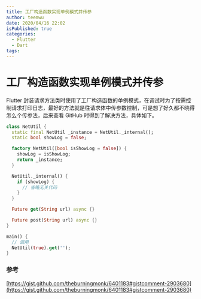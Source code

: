 ```yaml
---
title: 工厂构造函数实现单例模式并传参
author: teemwu
date: 2020/04/16 22:02
isPublished: true
categories:
  - Flutter
  - Dart
tags:
---
```


# 工厂构造函数实现单例模式并传参

Flutter 封装请求方法类时使用了工厂构造函数的单例模式，在调试时为了按需控制请求打印日志，最好的方法就是往请求体中传参数控制，可是想了好久都不晓得怎么个传参法，后来查看 GitHub 时得到了解决方法，具体如下。
```dart
class NetUtil {
  static final NetUtil _instance = NetUtil._internal();
  static bool showLog = false;

  factory NetUtil([bool isShowLog = false]) {
    showLog = isShowLog;
    return _instance;
  }

  NetUtil._internal() {
    if (showLog) {
      // 省略无关代码
    }
  }

  Future get(String url) async {}

  Future post(String url) async {}
}

main() {
  // 调用
  NetUtil(true).get('');
}
```

### 参考

[https://gist.github.com/theburningmonk/6401183#gistcomment-2903680](https://gist.github.com/theburningmonk/6401183#gistcomment-2903680)